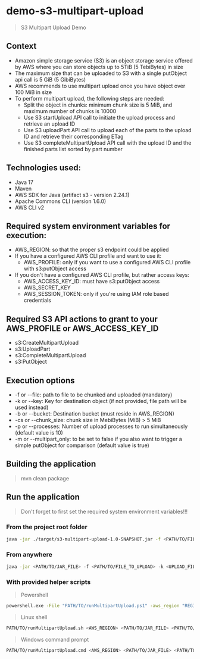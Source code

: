 # demo-s3-multipart-upload
> S3 Multipart Upload Demo

## Context

* Amazon simple storage service (S3) is an object storage service offered by AWS where you can store objects up to 5TiB (5 TebiBytes) in size
* The maximum size that can be uploaded to S3 with a single putObject api call is 5 GiB (5 GibiBytes)
* AWS recommends to use multipart upload once you have object over 100 MiB in size
* To perform multipart upload, the following steps are needed:
  * Split the object in chunks: minimum chunk size is 5 MiB, and maximum number of chunks is 10000
  * Use S3 startUpload API call to initiate the upload process and retrieve an upload ID
  * Use S3 uploadPart API call to upload each of the parts to the upload ID and retrieve their corresponding ETag
  * Use S3 completeMultipartUpload API call with the upload ID and the finished parts list sorted by part number

## Technologies used:
* Java 17
* Maven
* AWS SDK for Java (artifact s3 - version 2.24.1)
* Apache Commons CLI (version 1.6.0)
* AWS CLI v2

## Required system environment variables for execution:
* AWS_REGION: so that the proper s3 endpoint could be applied
* If you have a configured AWS CLI profile and want to use it:
  * AWS_PROFILE: only if you want to use a configured AWS CLI profile with s3:putObject access
* If you don't have a configured AWS CLI profile, but rather access keys:
  * AWS_ACCESS_KEY_ID: must have s3:putObject access
  * AWS_SECRET_KEY
  * AWS_SESSION_TOKEN: only if you're using IAM role based credentials

## Required S3 API actions to grant to your AWS_PROFILE or AWS_ACCESS_KEY_ID
* s3:CreateMultipartUpload
* s3:UploadPart
* s3:CompleteMultipartUpload
* s3:PutObject

## Execution options
* -f or --file: path to file to be chunked and uploaded (mandatory)
* -k or --key: Key for destination object (if not provided, file path will be used instead)
* -b or --bucket: Destination bucket (must reside in AWS_REGION)
* -cs or --chunk_size: chunk size in MebiBytes (MiB) > 5 MiB
* -p or --processes: Number of upload processes to run simultaneously (default value is 10)
* -m or --multipart_only: to be set to false if you also want to trigger a simple putObject for comparison (default value is true)

## Building the application
> mvn clean package

## Run the application
> Don't forget to first set the required system environment variables!!!

### From the project root folder

```bash
java -jar ./target/s3-multipart-upload-1.0-SNAPSHOT.jar -f <PATH/TO/FILE_TO_UPLOAD> -k <UPLOAD_FILE_KEY> -b <UPLOAD_BUCKET> -cs <CHUNK_SIZE> -p <NB_PARALLEL_PROCESS> -m <MULTI_PART_ONLY>
```

### From anywhere
```bash
java -jar <PATH/TO/JAR_FILE> -f <PATH/TO/FILE_TO_UPLOAD> -k <UPLOAD_FILE_KEY> -b <UPLOAD_BUCKET> -cs <CHUNK_SIZE> -p <NB_PARALLEL_PROCESS> -m <MULTI_PART_ONLY>
```

### With provided helper scripts

> Powershell
```bash
powershell.exe -File "PATH/TO/runMultipartUpload.ps1" -aws_region "REGION" -jar_file_location "PATH/TO/JAR_FILE" -upload_file_location "PATH/TO/FILE_TO_UPLOAD" -upload_file_key "UPLOAD_FILE_KEY" -upload_bucket "UPLOAD_BUCKET" -chunk_size "CHUNK_SIZE" -processes "NB_PARALLEL_PROCESS" -multipart_only "MULTI_PART_ONLY"
```

> Linux shell
```bash
PATH/TO/runMultipartUpload.sh <AWS_REGION> <PATH/TO/JAR_FILE> <PATH/TO/FILE_TO_UPLOAD> <UPLOAD_FILE_KEY> <UPLOAD_BUCKET> <CHUNK_SIZE> <NB_PARALLEL_PROCESS> <MULTI_PART_ONLY>
```

> Windows command prompt
```bash
PATH/TO/runMultipartUpload.cmd <AWS_REGION> <PATH/TO/JAR_FILE> <PATH/TO/FILE_TO_UPLOAD> <UPLOAD_FILE_KEY> <UPLOAD_BUCKET> <CHUNK_SIZE> <NB_PARALLEL_PROCESS> <MULTI_PART_ONLY>
```
